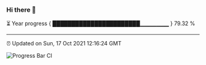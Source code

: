 ### Hi there 👋

⏳ Year progress { ███████████████████████▁▁▁▁▁▁▁ } 79.32 %

---

⏰ Updated on Sun, 17 Oct 2021 12:16:24 GMT

![Progress Bar CI](https://github.com/liununu/liununu/workflows/Progress%20Bar%20CI/badge.svg)
